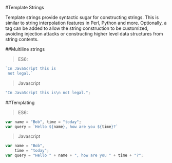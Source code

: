 #Template Strings

Template strings provide syntactic sugar for constructing strings. This is similar to string interpolation features in Perl, Python and more. Optionally, a tag can be added to allow the string construction to be customized, avoiding injection attacks or constructing higher level data structures from string contents.

##Multiline strings

> ES6:

```js
`In JavaScript this is
 not legal.`
```

> Javascript

```js
"In JavaScript this is\n not legal.";
```

##Templating

> ES6:

```js
var name = "Bob", time = "today";
var query = `Hello ${name}, how are you ${time}?`
```

> Javascript

```js
var name = "Bob",
    time = "today";
var query = "Hello " + name + ", how are you " + time + "?";
```